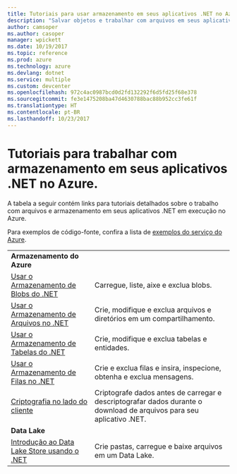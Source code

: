 ```yaml
---
title: Tutoriais para usar armazenamento em seus aplicativos .NET no Azure
description: "Salvar objetos e trabalhar com arquivos em seus aplicativos .NET em execução no Azure"
author: camsoper
ms.author: casoper
manager: wpickett
ms.date: 10/19/2017
ms.topic: reference
ms.prod: azure
ms.technology: azure
ms.devlang: dotnet
ms.service: multiple
ms.custom: devcenter
ms.openlocfilehash: 972c4ac0987bcd0d2fd132292f6d5fd25f68e378
ms.sourcegitcommit: fe3e1475208ba47d4630788bac88b952cc3fe61f
ms.translationtype: HT
ms.contentlocale: pt-BR
ms.lasthandoff: 10/23/2017
---
```

# <a name="tutorials-for-working-with-storage-in-your-net-apps-on-azure"></a>Tutoriais para trabalhar com armazenamento em seus aplicativos .NET no Azure.

A tabela a seguir contém links para tutoriais detalhados sobre o trabalho com arquivos e armazenamento em seus aplicativos .NET em execução no Azure.

Para exemplos de código-fonte, confira a lista de [exemplos do serviço do Azure](https://azure.microsoft.com/resources/samples/?platform=dotnet).

| | |
|---|---|
| **Armazenamento do Azure** ||
| [Usar o Armazenamento de Blobs do .NET][1] | Carregue, liste, aixe e exclua blobs. |
| [Usar o Armazenamento de Arquivos no .NET][4] | Crie, modifique e exclua arquivos e diretórios em um compartilhamento. | 
| [Usar o Armazenamento de Tabelas do .NET][3] | Crie, modifique e exclua tabelas e entidades. |
| [Usar o Armazenamento de Filas no .NET][2] | Crie e exclua filas e insira, inspecione, obtenha e exclua mensagens. |
| [Criptografia no lado do cliente][5] | Criptografe dados antes de carregar e descriptografar dados durante o download de arquivos para seu aplicativo .NET. 
|**Data Lake**||
| [Introdução ao Data Lake Store usando o .NET][6] | Crie pastas, carregue e baixe arquivos em um Data Lake. | 

[1]: /azure/storage/storage-dotnet-how-to-use-blobs
[2]: /azure/storage/storage-dotnet-how-to-use-queues
[3]: /azure/storage/storage-dotnet-how-to-use-tables
[4]: /azure/storage/storage-dotnet-how-to-use-files
[5]: /azure/storage/storage-client-side-encryption
[6]: /azure/data-lake-store/data-lake-store-get-started-net-sdk